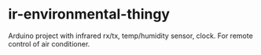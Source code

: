 # ir-environmental-thingy
Arduino project with infrared rx/tx, temp/humidity sensor, clock. For remote control of air conditioner.
